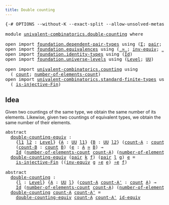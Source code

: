```yaml
---
title: Double counting
---
```


<pre class="Agda"><a id="41" class="Symbol">{-#</a> <a id="45" class="Keyword">OPTIONS</a> <a id="53" class="Pragma">--without-K</a> <a id="65" class="Pragma">--exact-split</a> <a id="79" class="Pragma">--allow-unsolved-metas</a> <a id="102" class="Symbol">#-}</a>

<a id="107" class="Keyword">module</a> <a id="114" href="univalent-combinatorics.double-counting.html" class="Module">univalent-combinatorics.double-counting</a> <a id="154" class="Keyword">where</a>

<a id="161" class="Keyword">open</a> <a id="166" class="Keyword">import</a> <a id="173" href="foundation.dependent-pair-types.html" class="Module">foundation.dependent-pair-types</a> <a id="205" class="Keyword">using</a> <a id="211" class="Symbol">(</a><a id="212" href="foundation-core.dependent-pair-types.html#515" class="Record">Σ</a><a id="213" class="Symbol">;</a> <a id="215" href="foundation-core.dependent-pair-types.html#588" class="InductiveConstructor">pair</a><a id="219" class="Symbol">;</a> <a id="221" href="foundation-core.dependent-pair-types.html#605" class="Field">pr1</a><a id="224" class="Symbol">;</a> <a id="226" href="foundation-core.dependent-pair-types.html#617" class="Field">pr2</a><a id="229" class="Symbol">)</a>
<a id="231" class="Keyword">open</a> <a id="236" class="Keyword">import</a> <a id="243" href="foundation.equivalences.html" class="Module">foundation.equivalences</a> <a id="267" class="Keyword">using</a> <a id="273" class="Symbol">(</a><a id="274" href="foundation-core.equivalences.html#1621" class="Function Operator">_≃_</a><a id="277" class="Symbol">;</a> <a id="279" href="foundation-core.equivalences.html#5721" class="Function">inv-equiv</a><a id="288" class="Symbol">;</a> <a id="290" href="foundation-core.equivalences.html#7869" class="Function Operator">_∘e_</a><a id="294" class="Symbol">;</a> <a id="296" href="foundation-core.equivalences.html#2494" class="Function">id-equiv</a><a id="304" class="Symbol">)</a>
<a id="306" class="Keyword">open</a> <a id="311" class="Keyword">import</a> <a id="318" href="foundation.identity-types.html" class="Module">foundation.identity-types</a> <a id="344" class="Keyword">using</a> <a id="350" class="Symbol">(</a><a id="351" href="foundation-core.identity-types.html#1767" class="Datatype">Id</a><a id="353" class="Symbol">)</a>
<a id="355" class="Keyword">open</a> <a id="360" class="Keyword">import</a> <a id="367" href="foundation.universe-levels.html" class="Module">foundation.universe-levels</a> <a id="394" class="Keyword">using</a> <a id="400" class="Symbol">(</a><a id="401" href="Agda.Primitive.html#597" class="Postulate">Level</a><a id="406" class="Symbol">;</a> <a id="408" href="foundation-core.universe-levels.html#235" class="Primitive">UU</a><a id="410" class="Symbol">)</a>

<a id="413" class="Keyword">open</a> <a id="418" class="Keyword">import</a> <a id="425" href="univalent-combinatorics.counting.html" class="Module">univalent-combinatorics.counting</a> <a id="458" class="Keyword">using</a>
  <a id="466" class="Symbol">(</a> <a id="468" href="univalent-combinatorics.counting.html#1901" class="Function">count</a><a id="473" class="Symbol">;</a> <a id="475" href="univalent-combinatorics.counting.html#2029" class="Function">number-of-elements-count</a><a id="499" class="Symbol">)</a>
<a id="501" class="Keyword">open</a> <a id="506" class="Keyword">import</a> <a id="513" href="univalent-combinatorics.standard-finite-types.html" class="Module">univalent-combinatorics.standard-finite-types</a> <a id="559" class="Keyword">using</a>
  <a id="567" class="Symbol">(</a> <a id="569" href="univalent-combinatorics.standard-finite-types.html#12793" class="Function">is-injective-Fin</a><a id="585" class="Symbol">)</a>
</pre>
## Idea

Given two countings of the same type, we obtain the same number of its elements. Likewise, given two countings of equivalent types, we obtain the same number of their elements.

<pre class="Agda"><a id="787" class="Keyword">abstract</a>
  <a id="double-counting-equiv"></a><a id="798" href="univalent-combinatorics.double-counting.html#798" class="Function">double-counting-equiv</a> <a id="820" class="Symbol">:</a>
    <a id="826" class="Symbol">{</a><a id="827" href="univalent-combinatorics.double-counting.html#827" class="Bound">l1</a> <a id="830" href="univalent-combinatorics.double-counting.html#830" class="Bound">l2</a> <a id="833" class="Symbol">:</a> <a id="835" href="Agda.Primitive.html#597" class="Postulate">Level</a><a id="840" class="Symbol">}</a> <a id="842" class="Symbol">{</a><a id="843" href="univalent-combinatorics.double-counting.html#843" class="Bound">A</a> <a id="845" class="Symbol">:</a> <a id="847" href="foundation-core.universe-levels.html#235" class="Primitive">UU</a> <a id="850" href="univalent-combinatorics.double-counting.html#827" class="Bound">l1</a><a id="852" class="Symbol">}</a> <a id="854" class="Symbol">{</a><a id="855" href="univalent-combinatorics.double-counting.html#855" class="Bound">B</a> <a id="857" class="Symbol">:</a> <a id="859" href="foundation-core.universe-levels.html#235" class="Primitive">UU</a> <a id="862" href="univalent-combinatorics.double-counting.html#830" class="Bound">l2</a><a id="864" class="Symbol">}</a> <a id="866" class="Symbol">(</a><a id="867" href="univalent-combinatorics.double-counting.html#867" class="Bound">count-A</a> <a id="875" class="Symbol">:</a> <a id="877" href="univalent-combinatorics.counting.html#1901" class="Function">count</a> <a id="883" href="univalent-combinatorics.double-counting.html#843" class="Bound">A</a><a id="884" class="Symbol">)</a>
    <a id="890" class="Symbol">(</a><a id="891" href="univalent-combinatorics.double-counting.html#891" class="Bound">count-B</a> <a id="899" class="Symbol">:</a> <a id="901" href="univalent-combinatorics.counting.html#1901" class="Function">count</a> <a id="907" href="univalent-combinatorics.double-counting.html#855" class="Bound">B</a><a id="908" class="Symbol">)</a> <a id="910" class="Symbol">(</a><a id="911" href="univalent-combinatorics.double-counting.html#911" class="Bound">e</a> <a id="913" class="Symbol">:</a> <a id="915" href="univalent-combinatorics.double-counting.html#843" class="Bound">A</a> <a id="917" href="foundation-core.equivalences.html#1621" class="Function Operator">≃</a> <a id="919" href="univalent-combinatorics.double-counting.html#855" class="Bound">B</a><a id="920" class="Symbol">)</a> <a id="922" class="Symbol">→</a>
    <a id="928" href="foundation-core.identity-types.html#1767" class="Datatype">Id</a> <a id="931" class="Symbol">(</a><a id="932" href="univalent-combinatorics.counting.html#2029" class="Function">number-of-elements-count</a> <a id="957" href="univalent-combinatorics.double-counting.html#867" class="Bound">count-A</a><a id="964" class="Symbol">)</a> <a id="966" class="Symbol">(</a><a id="967" href="univalent-combinatorics.counting.html#2029" class="Function">number-of-elements-count</a> <a id="992" href="univalent-combinatorics.double-counting.html#891" class="Bound">count-B</a><a id="999" class="Symbol">)</a>
  <a id="1003" href="univalent-combinatorics.double-counting.html#798" class="Function">double-counting-equiv</a> <a id="1025" class="Symbol">(</a><a id="1026" href="foundation-core.dependent-pair-types.html#588" class="InductiveConstructor">pair</a> <a id="1031" href="univalent-combinatorics.double-counting.html#1031" class="Bound">k</a> <a id="1033" href="univalent-combinatorics.double-counting.html#1033" class="Bound">f</a><a id="1034" class="Symbol">)</a> <a id="1036" class="Symbol">(</a><a id="1037" href="foundation-core.dependent-pair-types.html#588" class="InductiveConstructor">pair</a> <a id="1042" href="univalent-combinatorics.double-counting.html#1042" class="Bound">l</a> <a id="1044" href="univalent-combinatorics.double-counting.html#1044" class="Bound">g</a><a id="1045" class="Symbol">)</a> <a id="1047" href="univalent-combinatorics.double-counting.html#1047" class="Bound">e</a> <a id="1049" class="Symbol">=</a>
    <a id="1055" href="univalent-combinatorics.standard-finite-types.html#12793" class="Function">is-injective-Fin</a> <a id="1072" class="Symbol">((</a><a id="1074" href="foundation-core.equivalences.html#5721" class="Function">inv-equiv</a> <a id="1084" href="univalent-combinatorics.double-counting.html#1044" class="Bound">g</a> <a id="1086" href="foundation-core.equivalences.html#7869" class="Function Operator">∘e</a> <a id="1089" href="univalent-combinatorics.double-counting.html#1047" class="Bound">e</a><a id="1090" class="Symbol">)</a> <a id="1092" href="foundation-core.equivalences.html#7869" class="Function Operator">∘e</a> <a id="1095" href="univalent-combinatorics.double-counting.html#1033" class="Bound">f</a><a id="1096" class="Symbol">)</a>

<a id="1099" class="Keyword">abstract</a>
  <a id="double-counting"></a><a id="1110" href="univalent-combinatorics.double-counting.html#1110" class="Function">double-counting</a> <a id="1126" class="Symbol">:</a>
    <a id="1132" class="Symbol">{</a><a id="1133" href="univalent-combinatorics.double-counting.html#1133" class="Bound">l</a> <a id="1135" class="Symbol">:</a> <a id="1137" href="Agda.Primitive.html#597" class="Postulate">Level</a><a id="1142" class="Symbol">}</a> <a id="1144" class="Symbol">{</a><a id="1145" href="univalent-combinatorics.double-counting.html#1145" class="Bound">A</a> <a id="1147" class="Symbol">:</a> <a id="1149" href="foundation-core.universe-levels.html#235" class="Primitive">UU</a> <a id="1152" href="univalent-combinatorics.double-counting.html#1133" class="Bound">l</a><a id="1153" class="Symbol">}</a> <a id="1155" class="Symbol">(</a><a id="1156" href="univalent-combinatorics.double-counting.html#1156" class="Bound">count-A</a> <a id="1164" href="univalent-combinatorics.double-counting.html#1164" class="Bound">count-A&#39;</a> <a id="1173" class="Symbol">:</a> <a id="1175" href="univalent-combinatorics.counting.html#1901" class="Function">count</a> <a id="1181" href="univalent-combinatorics.double-counting.html#1145" class="Bound">A</a><a id="1182" class="Symbol">)</a> <a id="1184" class="Symbol">→</a>
    <a id="1190" href="foundation-core.identity-types.html#1767" class="Datatype">Id</a> <a id="1193" class="Symbol">(</a><a id="1194" href="univalent-combinatorics.counting.html#2029" class="Function">number-of-elements-count</a> <a id="1219" href="univalent-combinatorics.double-counting.html#1156" class="Bound">count-A</a><a id="1226" class="Symbol">)</a> <a id="1228" class="Symbol">(</a><a id="1229" href="univalent-combinatorics.counting.html#2029" class="Function">number-of-elements-count</a> <a id="1254" href="univalent-combinatorics.double-counting.html#1164" class="Bound">count-A&#39;</a><a id="1262" class="Symbol">)</a>
  <a id="1266" href="univalent-combinatorics.double-counting.html#1110" class="Function">double-counting</a> <a id="1282" href="univalent-combinatorics.double-counting.html#1282" class="Bound">count-A</a> <a id="1290" href="univalent-combinatorics.double-counting.html#1290" class="Bound">count-A&#39;</a> <a id="1299" class="Symbol">=</a>
    <a id="1305" href="univalent-combinatorics.double-counting.html#798" class="Function">double-counting-equiv</a> <a id="1327" href="univalent-combinatorics.double-counting.html#1282" class="Bound">count-A</a> <a id="1335" href="univalent-combinatorics.double-counting.html#1290" class="Bound">count-A&#39;</a> <a id="1344" href="foundation-core.equivalences.html#2494" class="Function">id-equiv</a>
</pre>